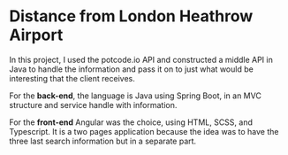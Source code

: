 # Distance from London Heathrow Airport

In this project, I used the potcode.io API and constructed a middle API in Java to handle the information
and pass it on to just what would be interesting that the client receives.

For the <strong>back-end</strong>, the language is Java using Spring Boot, in an MVC structure and service handle with information.

For the <strong>front-end</strong> Angular was the choice, using HTML, SCSS, and Typescript. It is a two pages application 
because the idea was to have the three last search information but in a separate part.
